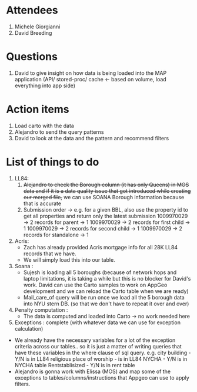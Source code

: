 # Attendees
1. Michele Giorgianni
1. David Breeding

# Questions
1. David to give insight on how data is being loaded into the MAP application (API/ stored-proc/ cache <- based on volume,
load everything into app side)


# Action items
1. Load carto with the data
1. Alejandro to send the query patterns
1. David to look at the data and the pattern and recommend filters


# List of things to do
1. LL84:
    1. ~~Alejandro to check the Borough column (it has only Queens) in MOS data and if it is a data quality issue that got
        introduced while creating our merged file,~~ we can use SOANA Borough information because that is accurate
    1. Submission order -> e.g. for a given BBL, also use the property id to get all properties and return only the latest submission
        1009970029 -> 2 records for parent -> 1
        1009970029 -> 2 records for first child -> 1
        1009970029 -> 2 records for second child -> 1
        1009970029 -> 2 records for standalone -> 1
2. Acris:
    - Zach has already provided Acris mortgage info for all 28K LL84 records that we have.
    - We will simply load this into our table.
3. Soana :
    - Sujesh is loading all 5 boroughs (because of network hops and laptop limitations, it is taking a while but this is no blocker for David's work.
    David can use the Carto samples to work on AppGeo development and we can reload the Carto table when we are ready)
    - Mail_care_of query will be run once we load all the 5 borough data into NYU stern DB. (so that we don't have to repeat it over and over)
4. Penalty computation :
    - The data is computed and loaded into Carto -> no work needed here
5. Exceptions : complete (with whatever data we can use for exception calculation)
 - We already have the necessary variables for a lot of the exception criteria across our tables..
 so it is just a matter of writing queries that have these variables in the where clause of sql query.
 e.g. city building - Y/N is in LL84
 religious place of worship - is in LL84
 NYCHA - Y/N is in NYCHA table
 Rentstablisized - Y/N is in rent table
 - Alejandro is gonna work with Elissa (MOS) and map some of the exceptions to tables/columns/instructions that Appgeo can use to apply filters.





